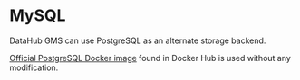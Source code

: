 # MySQL

DataHub GMS can use PostgreSQL as an alternate storage backend.

[Official PostgreSQL Docker image](https://hub.docker.com/_/postgres) found in Docker Hub is used without any
modification.
